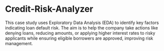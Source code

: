 # Credit-Risk-Analyzer
This case study uses Exploratory Data Analysis (EDA) to identify key factors indicating loan default risk. The aim is to help the company take actions like denying loans, reducing amounts, or applying higher interest rates to risky applicants while ensuring eligible borrowers are approved, improving risk management.
